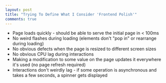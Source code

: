 ```yaml
---
layout: post
title: "Trying To Define What I Consider 'Frontend Polish'"
comments: true
---
```


* Page loads quickly - should be able to serve the initial page in < 100ms
* No weird flashes during loading (elements don't "pop in" or rearrange during loading)
* No obvious defects when the page is resized to different screen sizes
* No obvious CPU lag during interactions
* Making a modification to some value on the page updates it everywhere it's used (no page refresh required)
* Interactions don't weirdly lag - if some operation is asynchronous and takes a few seconds, a spinner gets displayed
